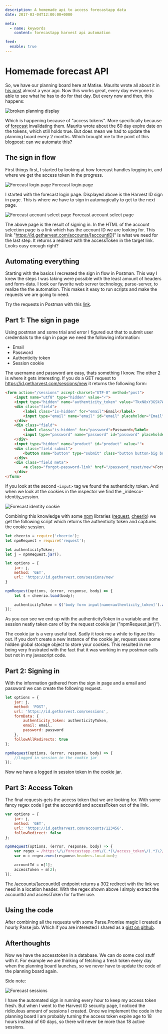 ```yaml
---
description: A homemade api to access forecastapp data
date: 2017-03-04T12:00:00+0000

meta:
  - name: keywords
    content: forecastapp harvest api automation

feed:
  enable: true
---
```


# Homemade forecast API

So, we have our planning board here at Matise. Maurits wrote all about it in [his post](https://blog.matise.nl/our-planning-board-on-a-second-screen-ab072d6e28ed) almost a year ago. Now this works great, every day everyone is able to see what he has to do for that day. But every now and then, this happens:

![broken planning display](../assets/2017/matise-planning-display-broken.jpeg)

Which is happening because of "access tokens". More specifically because of [forecast](https://forecastapp.com) invalidating them. Maurits wrote about the 60 day expire date on the tokens, which still holds true. But does mean we had to update the planning board every 2 months. Which brought me to the point of this blogpost: can we automate this?

## The sign in flow
First things first, I started by looking at how forecast handles logging in, and where we get the access token in the progress.

![Forecast login page](../assets/2017/forecast-login-page.png)
Forecast login page

I started with the forecast login page. Displayed above is the Harvest ID sign in page. This is where we have to sign in automagically to get to the next page.

![Forecast account select page](../assets/2017/forecast-account-select-page.png)
Forecast account select page

The above page is the result of signing in. In the HTML of the account selection page is a link which has the account ID we are looking for. This link "https://id.getharvest.com/accounts/[accountID]" is what we need for the last step. It returns a redirect with the accessToken in the target link. Looks easy enough right?

## Automating everything
Starting with the basics I recreated the sign in flow in Postman. This way I knew the steps I was taking were possible with the least amount of headers and form-data. I took our favorite web server technology, parse-server, to realize the the automation. This makes it easy to run scripts and make the requests we are going to need.

Try the requests in Postman with this [link](https://www.getpostman.com/collections/7a58cbfb4894804f5ea6).

## Part 1: The sign in page
Using postman and some trial and error I figured out that to submit user credentials to the sign in page we need the following information:

- Email
- Password
- Authenticity token
- Session cookie

The username and password are easy, thats something I know. The other 2 is where it gets interesting. If you do a GET request to https://id.getharvest.com/sessions/new it returns the following form:

```html
<form action="/sessions" accept-charset="UTF-8" method="post">
	<input name="utf8" type="hidden" value="✓">
	<input type="hidden" name="authenticity_token" value="TkxN8xY3GSk7WI+cbpM7F1lPVMFcFAJKPNyASckeUvxNNBgYGqNkSmmxmNkYRWJJvi2ycEWztsBWv/QtmmyQug==">
	<div class="field">
		<label class="is-hidden" for="email">Email</label>
		<input type="email" name="email" id="email" placeholder="Email" autofocus="autofocus" autocapitalize="none">
	</div>
	<div class="field">
		<label class="is-hidden" for="password">Password</label>
		<input type="password" name="password" id="password" placeholder="Password">
	</div>
	<input type="hidden" name="product" id="product" value="">
	<div class="field submit">
		<button name="button" type="submit" class="button button-big button-full button-primary" id="log-in">Sign In</button>
	</div>
	<div class="field meta">
		<a class="forgot-password-link" href="/password_reset/new">Forgot your password?</a>
	</div>
</form>
```

If you look at the second `<input>` tag we found the authenticity_token. And when we look at the cookies in the inspector we find the _iridesco-identity_session.

![Forecast identity cookie](../assets/2017/forecast-identity-cookie.png)

Combining this knowledge with some [npm](https://www.npmjs.com/) libraries ([request](https://www.npmjs.com/package/request), [cheerio](https://www.npmjs.com/package/cheerio)) we get the following script which returns the authenticity token and captures the cookie session.

```javascript
let cheerio = require('cheerio');
let npmRequest = require('request');

let authenticityToken;
let j = npmRequest.jar();

let options = {
	jar: j,
	method: 'GET',
	url: 'https://id.getharvest.com/sessions/new'
}

npmRequest(options, (error, response, body) => {
	let $ = cheerio.load(body);

	authenticityToken = $('body form input[name=authenticity_token]').attr('value');
});
```

As you can see we end up with the authenticityToken in a variable and the session neatly taken care of by the request cookie jar ("npmRequest.jar()").

The cookie jar is a very useful tool. Sadly it took me a while to figure this out. If you don’t create a new instance of the cookie jar, request uses some hidden global storage object to store your cookies. This resulted in me being very frustrated with the fact that it was working in my postman calls but not in my javascript code.

## Part 2: Signing in
With the information gathered from the sign in page and a email and password we can create the following request.

```javascript
let options = {
	jar: j,
	method: 'POST',
	url: 'https://id.getharvest.com/sessions',
	formData: {
		authenticity_token: authenticityToken,
		email: email,
		password: password
	},
	followAllRedirects: true
};

npmRequest(options, (error, response, body) => {
	//Logged in session in the cookie jar
});
```

Now we have a logged in session token in the cookie jar.

## Part 3: Access Token
The final requests gets the access token that we are looking for. With some fancy regex code I get the accountId and accessToken out of the link.

```javascript
var options = {
	jar: j,
	method: 'GET',
	url: 'https://id.getharvest.com/accounts/123456',
	followRedirect: false
};

npmRequest(options, (error, response, body) => {
	var regex = /https:\/\/forecastapp.com\/(.*)\/access_token\/(.*)\?/;
	var m = regex.exec(response.headers.location);

	accountId = m[1];
	accessToken = m[2];
});
```

The /accounts/[accountId] endpoint returns a 302 redirect with the link we need in a location header. With the regex shown above I simply extract the accountId and accessToken for further use.

## Using the code
After combining all the requests with some Parse.Promise magic I created a hourly Parse job. Which if you are interested I shared as a [gist on github](https://gist.github.com/SHoogland/c9a7bf9622583d78a3d3223d5c9f6e53).

## Afterthoughts
Now we have the accesstoken in a database. We can do some cool stuff with it. For example we are thinking of fetching a fresh token every day when the planning board launches, so we never have to update the code of the planning board again.

Side note:

![Forecast sessions](../assets/2017/forecast-sessions.gif)

I have the automated sign in running every hour to keep my access token fresh. But when I went to the Harvest ID security page, I noticed the ridiculous amount of sessions I created. Once we implement the code in the planning board I am probably turning the access token expire age to 18 hours instead of 60 days, so there will never be more than 18 active sessions.

<disqus />
